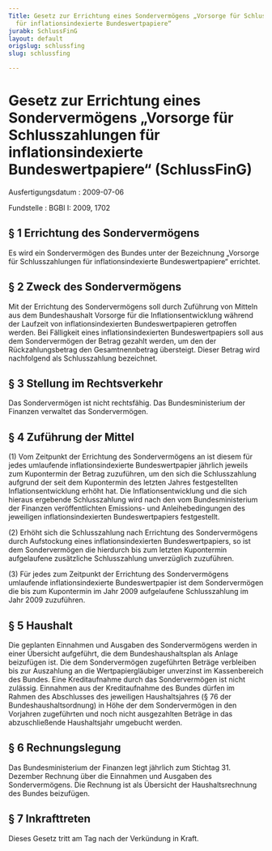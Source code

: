 ```yaml
---
Title: Gesetz zur Errichtung eines Sondervermögens „Vorsorge für Schlusszahlungen
  für inflationsindexierte Bundeswertpapiere“
jurabk: SchlussFinG
layout: default
origslug: schlussfing
slug: schlussfing

---
```


# Gesetz zur Errichtung eines Sondervermögens „Vorsorge für Schlusszahlungen für inflationsindexierte Bundeswertpapiere“ (SchlussFinG)

Ausfertigungsdatum
:   2009-07-06

Fundstelle
:   BGBl I: 2009, 1702


## § 1 Errichtung des Sondervermögens

Es wird ein Sondervermögen des Bundes unter der Bezeichnung „Vorsorge für Schlusszahlungen für inflationsindexierte Bundeswertpapiere“ errichtet.


## § 2 Zweck des Sondervermögens

Mit der Errichtung des Sondervermögens soll durch Zuführung von Mitteln aus dem Bundeshaushalt Vorsorge für die Inflationsentwicklung während der Laufzeit von inflationsindexierten Bundeswertpapieren getroffen werden. Bei Fälligkeit eines inflationsindexierten Bundeswertpapiers soll aus dem Sondervermögen der Betrag gezahlt werden, um den der Rückzahlungsbetrag den Gesamtnennbetrag übersteigt. Dieser Betrag wird nachfolgend als Schlusszahlung bezeichnet.


## § 3 Stellung im Rechtsverkehr

Das Sondervermögen ist nicht rechtsfähig. Das Bundesministerium der Finanzen verwaltet das Sondervermögen.


## § 4 Zuführung der Mittel

(1) Vom Zeitpunkt der Errichtung des Sondervermögens an ist diesem für jedes umlaufende inflationsindexierte Bundeswertpapier jährlich jeweils zum Kupontermin der Betrag zuzuführen, um den sich die Schlusszahlung aufgrund der seit dem Kupontermin des letzten Jahres festgestellten Inflationsentwicklung erhöht hat. Die Inflationsentwicklung und die sich hieraus ergebende Schlusszahlung wird nach den vom Bundesministerium der Finanzen veröffentlichten Emissions- und Anleihebedingungen des jeweiligen inflationsindexierten Bundeswertpapiers festgestellt.

(2) Erhöht sich die Schlusszahlung nach Errichtung des Sondervermögens durch Aufstockung eines inflationsindexierten Bundeswertpapiers, so ist dem Sondervermögen die hierdurch bis zum letzten Kupontermin aufgelaufene zusätzliche Schlusszahlung unverzüglich zuzuführen.

(3) Für jedes zum Zeitpunkt der Errichtung des Sondervermögens umlaufende inflationsindexierte Bundeswertpapier ist dem Sondervermögen die bis zum Kupontermin im Jahr 2009 aufgelaufene Schlusszahlung im Jahr 2009 zuzuführen.


## § 5 Haushalt

Die geplanten Einnahmen und Ausgaben des Sondervermögens werden in einer Übersicht aufgeführt, die dem Bundeshaushaltsplan als Anlage beizufügen ist. Die dem Sondervermögen zugeführten Beträge verbleiben bis zur Auszahlung an die Wertpapiergläubiger unverzinst im Kassenbereich des Bundes. Eine Kreditaufnahme durch das Sondervermögen ist nicht zulässig. Einnahmen aus der Kreditaufnahme des Bundes dürfen im Rahmen des Abschlusses des jeweiligen Haushaltsjahres (§ 76 der Bundeshaushaltsordnung) in Höhe der dem Sondervermögen in den Vorjahren zugeführten und noch nicht ausgezahlten Beträge in das abzuschließende Haushaltsjahr umgebucht werden.


## § 6 Rechnungslegung

Das Bundesministerium der Finanzen legt jährlich zum Stichtag 31. Dezember Rechnung über die Einnahmen und Ausgaben des Sondervermögens. Die Rechnung ist als Übersicht der Haushaltsrechnung des Bundes beizufügen.


## § 7 Inkrafttreten

Dieses Gesetz tritt am Tag nach der Verkündung in Kraft.

